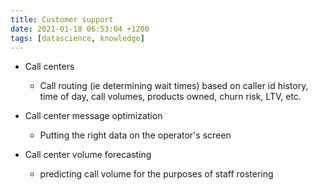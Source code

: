 ```yaml
---
title: Customer support
date: 2021-01-18 06:53:04 +1200
tags: [datascience, knowledge]
---
```



* Call centers
    * Call routing (ie determining wait times) based on caller id history, time of day, call volumes, products owned, churn risk, LTV, etc.

* Call center message optimization
    * Putting the right data on the operator's screen

* Call center volume forecasting
    * predicting call volume for the purposes of staff rostering

